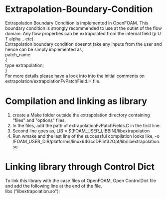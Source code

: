 # Extrapolation-Boundary-Condition
Extrapolation Boundary Condition is implemented in OpenFOAM. This boundary condition is strongly recommended to use at the outlet of the flow domain. Any flow properties can be extrapolated from the internal field (p U T alpha .. etc). \
Extrapolation boundary condition doesnot take any inputs from the user and hence can be simply implemented as, \
patch_name \
{ \
  type      extrapolation; \
} \
For more details please have a look into into the initial comments on extrapolation/extrapolationFvPatchField.H file.

# Compilation and linking as library
1. create a Make folder outside the extrapolation directory containing "files" and "options" files.
2. In the files, add the path of extrapolationFvPatchFields.C in the first line.
3. Second line goes as, LIB = $(FOAM_USER_LIBBIN)/libextrapolation
4. Run wmake and the last line of the successful compilation looks like, -o /FOAM_USER_DIR/platforms/linux64GccDPInt32Opt/lib/libextrapolation.so

# Linking library through Control Dict
To link this library with the case files of OpenFOAM, Open ControlDict file and add the following line at the end of the file, \
libs ("libextrapolation.so");
